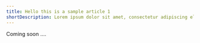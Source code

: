 ```yaml
---
title: Hello this is a sample article 1
shortDescription: Lorem ipsum dolor sit amet, consectetur adipiscing elit. Aenean vestibulum vestibulum eleifend. Curabitur aliquam pharetra purus et tempor.
---
```


Coming soon ....
